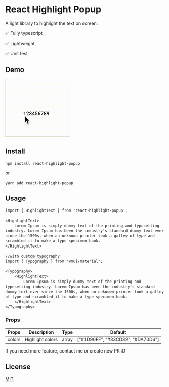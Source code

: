 # React Highlight Popup

A light library to highlight the text on screen.

✅ Fully typescript

✅ Lightweight

✅ Unit test

## Demo

![demo](./demo/demo.gif)

## Install

```
npm install react-highlight-popup
```

or

```
yarn add react-highlight-popup
```

## Usage

```
import { HighlightText } from 'react-highlight-popup';

<HighlightText>
    Lorem Ipsum is simply dummy text of the printing and typesetting industry. Lorem Ipsum has been the industry's standard dummy text ever since the 1500s, when an unknown printer took a galley of type and scrambled it to make a type specimen book.
</HighlightText>

//with custom typography
import { Typography } from "@mui/material";

<Typography>
    <HighlightText>
        Lorem Ipsum is simply dummy text of the printing and typesetting industry. Lorem Ipsum has been the industry's standard dummy text ever since the 1500s, when an unknown printer took a galley of type and scrambled it to make a type specimen book.
    </HighlightText>
</Typography>
```

### Props

| Props  | Description      | Type  | Default                           |
| ------ | ---------------- | ----- | --------------------------------- |
| colors | Highlight colors | array | ["#1D90FF", "#33CD32", "#DA70D6"] |

If you need more feature, contact me or create new PR :D

## License

[MIT](LICENSE).
